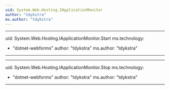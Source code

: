```yaml
---
uid: System.Web.Hosting.IApplicationMonitor
author: "tdykstra"
ms.author: "tdykstra"
---
```


---
uid: System.Web.Hosting.IApplicationMonitor.Start
ms.technology: 
  - "dotnet-webforms"
author: "tdykstra"
ms.author: "tdykstra"
---

---
uid: System.Web.Hosting.IApplicationMonitor.Stop
ms.technology: 
  - "dotnet-webforms"
author: "tdykstra"
ms.author: "tdykstra"
---
